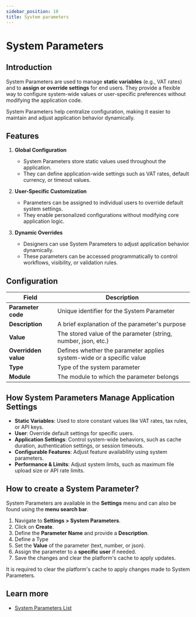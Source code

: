 ```yaml
---
sidebar_position: 10
title: System parameters
---
```


# System Parameters

## Introduction

System Parameters are used to manage **static variables** (e.g., VAT rates) and to **assign or override settings** for end users. They provide a flexible way to configure system-wide values or user-specific preferences without modifying the application code.  

System Parameters help centralize configuration, making it easier to maintain and adjust application behavior dynamically.  

## Features

1. **Global Configuration**
    - System Parameters store static values used throughout the application.  
    - They can define application-wide settings such as VAT rates, default currency, or timeout values.

2. **User-Specific Customization**
    - Parameters can be assigned to individual users to override default system settings.  
    - They enable personalized configurations without modifying core application logic.  

3. **Dynamic Overrides**
    - Designers can use System Parameters to adjust application behavior dynamically.  
    - These parameters can be accessed programmatically to control workflows, visibility, or validation rules.  

## Configuration

| Field | Description |
| ----- | ----------- |
| **Parameter code** | Unique identifier for the System Parameter |
| **Description** | A brief explanation of the parameter's purpose |
| **Value** | The stored value of the parameter (string, number, json, etc.) |
| **Overridden value** | Defines whether the parameter applies system-wide or a specific value |
| **Type** | Type of the system parameter |
| **Module** | The module to which the parameter belongs |

## How System Parameters Manage Application Settings

- **Static Variables**: Used to store constant values like VAT rates, tax rules, or API keys.
- **User**: Override default settings for specific users.
- **Application Settings**: Control system-wide behaviors, such as cache duration, authentication settings, or session timeouts.
- **Configurable Features**: Adjust feature availability using system parameters.  
- **Performance & Limits**: Adjust system limits, such as maximum file upload size or API rate limits.

## How to create a System Parameter?
System Parameters are available in the **Settings** menu and can also be found using the **menu search bar**.

1. Navigate to **Settings > System Parameters**.    
2. Click on **Create**.  
3. Define the **Parameter Name** and provide a **Description**.  
4. Define a Type  
5. Set the **Value** of the parameter (text, number, or json).  
6. Assign the parameter to a **specific user** if needed.  
7. Save the changes and clear the platform's cache to apply updates.  

<div class="warning">
It is required to clear the platform's cache to apply changes made to System Parameters.
</div>

## Learn more

- [System Parameters List](/documentation/core/system-parameters-list)  
